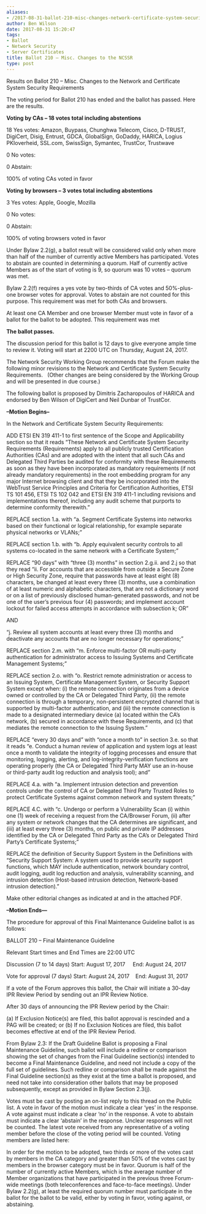 ```yaml
---
aliases:
- /2017-08-31-ballot-210-misc-changes-network-certificate-system-security-requirements/
author: Ben Wilson
date: 2017-08-31 15:20:47
tags:
- Ballot
- Network Security
- Server Certificates
title: Ballot 210 – Misc. Changes to the NCSSR
type: post
---
```


Results on Ballot 210 – Misc. Changes to the Network and Certificate System Security Requirements

The voting period for Ballot 210 has ended and the ballot has passed. Here are the results.

**Voting by CAs – 18 votes total including abstentions**

18 Yes votes: Amazon, Buypass, Chunghwa Telecom, Cisco, D-TRUST, DigiCert, Disig, Entrust, GDCA, GlobalSign, GoDaddy, HARICA, Logius PKIoverheid, SSL.com, SwissSign, Symantec, TrustCor, Trustwave

0 No votes:

0 Abstain:

100% of voting CAs voted in favor

**Voting by browsers – 3 votes total including abstentions**

3 Yes votes: Apple, Google, Mozilla

0 No votes:

0 Abstain:

100% of voting browsers voted in favor

Under Bylaw 2.2(g), a ballot result will be considered valid only when more than half of the number of currently active Members has participated. Votes to abstain are counted in determining a quorum. Half of currently active Members as of the start of voting is 9, so quorum was 10 votes – quorum was met.

Bylaw 2.2(f) requires a yes vote by two-thirds of CA votes and 50%-plus-one browser votes for approval. Votes to abstain are not counted for this purpose. This requirement was met for both CAs and browsers.

At least one CA Member and one browser Member must vote in favor of a ballot for the ballot to be adopted. This requirement was met

**The ballot passes.**

The discussion period for this ballot is 12 days to give everyone ample time to review it. Voting will start at 2200 UTC on Thursday, August 24, 2017.

The Network Security Working Group recommends that the Forum make the following minor revisions to the Network and Certificate System Security Requirements.   (Other changes are being considered by the Working Group and will be presented in due course.)

The following ballot is proposed by Dimitris Zacharopoulos of HARICA and endorsed by Ben Wilson of DigiCert and Neil Dunbar of TrustCor.

**–Motion Begins–**

In the Network and Certificate System Security Requirements:

ADD ETSI EN 319 411-1 to first sentence of the Scope and Applicability section so that it reads “These Network and Certificate System Security Requirements (Requirements) apply to all publicly trusted Certification Authorities (CAs) and are adopted with the intent that all such CAs and Delegated Third Parties be audited for conformity with these Requirements as soon as they have been incorporated as mandatory requirements (if not already mandatory requirements) in the root embedding program for any major Internet browsing client and that they be incorporated into the WebTrust Service Principles and Criteria for Certification Authorities, ETSI TS 101 456, ETSI TS 102 042 and ETSI EN 319 411-1 including revisions and implementations thereof, including any audit scheme that purports to determine conformity therewith.”

REPLACE section 1.a. with “a. Segment Certificate Systems into networks based on their functional or logical relationship, for example separate physical networks or VLANs;”

REPLACE section 1.b. with “b. Apply equivalent security controls to all systems co-located in the same network with a Certificate System;”

REPLACE “90 days” with “three (3) months” in section 2.g.ii. and 2.j so that they read “ii. For accounts that are accessible from outside a Secure Zone or High Security Zone, require that passwords have at least eight (8) characters, be changed at least every three (3) months, use a combination of at least numeric and alphabetic characters, that are not a dictionary word or on a list of previously disclosed human-generated passwords, and not be one of the user’s previous four (4) passwords; and implement account lockout for failed access attempts in accordance with subsection k; OR”

AND

“j. Review all system accounts at least every three (3) months and deactivate any accounts that are no longer necessary for operations;”

REPLACE section 2.m. with “m. Enforce multi-factor OR multi-party authentication for administrator access to Issuing Systems and Certificate Management Systems;”

REPLACE section 2.o. with “o. Restrict remote administration or access to an Issuing System, Certificate Management System, or Security Support System except when: (i) the remote connection originates from a device owned or controlled by the CA or Delegated Third Party, (ii) the remote connection is through a temporary, non-persistent encrypted channel that is supported by multi-factor authentication, and (iii) the remote connection is made to a designated intermediary device (a) located within the CA’s network, (b) secured in accordance with these Requirements, and (c) that mediates the remote connection to the Issuing System.”

REPLACE “every 30 days and” with “once a month to” in section 3.e. so that it reads “e. Conduct a human review of application and system logs at least once a month to validate the integrity of logging processes and ensure that monitoring, logging, alerting, and log-integrity-verification functions are operating properly (the CA or Delegated Third Party MAY use an in-house or third-party audit log reduction and analysis tool); and”

REPLACE 4.a. with “a. Implement intrusion detection and prevention controls under the control of CA or Delegated Third Party Trusted Roles to protect Certificate Systems against common network and system threats;”

REPLACE 4.C. with “c. Undergo or perform a Vulnerability Scan (i) within one (1) week of receiving a request from the CA/Browser Forum, (ii) after any system or network changes that the CA determines are significant, and (iii) at least every three (3) months, on public and private IP addresses identified by the CA or Delegated Third Party as the CA’s or Delegated Third Party’s Certificate Systems;”

REPLACE the definition of Security Support System in the Definitions with “Security Support System: A system used to provide security support functions, which MAY include authentication, network boundary control, audit logging, audit log reduction and analysis, vulnerability scanning, and intrusion detection (Host-based intrusion detection, Network-based intrusion detection).”

Make other editorial changes as indicated at and in the attached PDF.

**–Motion Ends—**

The procedure for approval of this Final Maintenance Guideline ballot is as follows:

BALLOT 210 – Final Maintenance Guideline

Relevant Start times and End Times are 22:00 UTC

Discussion (7 to 14 days) Start: August 17, 2017     End: August 24, 2017

Vote for approval (7 days) Start: August 24, 2017    End: August 31, 2017

If a vote of the Forum approves this ballot, the Chair will initiate a 30-day IPR Review Period by sending out an IPR Review Notice.

After 30 days of announcing the IPR Review period by the Chair:

(a) If Exclusion Notice(s) are filed, this ballot approval is rescinded and a PAG will be created; or (b) If no Exclusion Notices are filed, this ballot becomes effective at end of the IPR Review Period.

From Bylaw 2.3: If the Draft Guideline Ballot is proposing a Final Maintenance Guideline, such ballot will include a redline or comparison showing the set of changes from the Final Guideline section(s) intended to become a Final Maintenance Guideline, and need not include a copy of the full set of guidelines. Such redline or comparison shall be made against the Final Guideline section(s) as they exist at the time a ballot is proposed, and need not take into consideration other ballots that may be proposed subsequently, except as provided in Bylaw Section 2.3(j).

Votes must be cast by posting an on-list reply to this thread on the Public list. A vote in favor of the motion must indicate a clear ‘yes’ in the response. A vote against must indicate a clear ‘no’ in the response. A vote to abstain must indicate a clear ‘abstain’ in the response. Unclear responses will not be counted. The latest vote received from any representative of a voting member before the close of the voting period will be counted. Voting members are listed here:

In order for the motion to be adopted, two thirds or more of the votes cast by members in the CA category and greater than 50% of the votes cast by members in the browser category must be in favor. Quorum is half of the number of currently active Members, which is the average number of Member organizations that have participated in the previous three Forum-wide meetings (both teleconferences and face-to-face meetings). Under Bylaw 2.2(g), at least the required quorum number must participate in the ballot for the ballot to be valid, either by voting in favor, voting against, or abstaining.